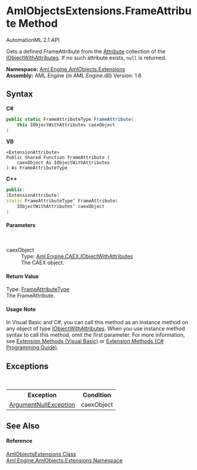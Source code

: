 # AmlObjectsExtensions.FrameAttribute Method 
AutomationML 2.1 API 

Gets a defined FrameAttribute from the <a href="P_Aml_Engine_CAEX_IObjectWithAttributes_Attribute">Attribute</a> collection of the <a href="T_Aml_Engine_CAEX_IObjectWithAttributes">IObjectWithAttributes</a>. If no such attribute exists, `null` is returned.

**Namespace:**&nbsp;<a href="N_Aml_Engine_AmlObjects_Extensions">Aml.Engine.AmlObjects.Extensions</a><br />**Assembly:**&nbsp;AML.Engine (in AML.Engine.dll) Version: 1.6

## Syntax

**C#**<br />
``` C#
public static FrameAttributeType FrameAttribute(
	this IObjectWithAttributes caexObject
)
```

**VB**<br />
``` VB
<ExtensionAttribute>
Public Shared Function FrameAttribute ( 
	caexObject As IObjectWithAttributes
) As FrameAttributeType
```

**C++**<br />
``` C++
public:
[ExtensionAttribute]
static FrameAttributeType^ FrameAttribute(
	IObjectWithAttributes^ caexObject
)
```


#### Parameters
&nbsp;<dl><dt>caexObject</dt><dd>Type: <a href="T_Aml_Engine_CAEX_IObjectWithAttributes">Aml.Engine.CAEX.IObjectWithAttributes</a><br />The CAEX object.</dd></dl>

#### Return Value
Type: <a href="T_Aml_Engine_AmlObjects_FrameAttributeType">FrameAttributeType</a><br />The FrameAttribute.

#### Usage Note
In Visual Basic and C#, you can call this method as an instance method on any object of type <a href="T_Aml_Engine_CAEX_IObjectWithAttributes">IObjectWithAttributes</a>. When you use instance method syntax to call this method, omit the first parameter. For more information, see <a href="https://docs.microsoft.com/dotnet/visual-basic/programming-guide/language-features/procedures/extension-methods" target="_blank" rel="noopener noreferrer">Extension Methods (Visual Basic)</a> or <a href="https://docs.microsoft.com/dotnet/csharp/programming-guide/classes-and-structs/extension-methods" target="_blank" rel="noopener noreferrer">Extension Methods (C# Programming Guide)</a>.

## Exceptions
&nbsp;<table><tr><th>Exception</th><th>Condition</th></tr><tr><td><a href="https://docs.microsoft.com/dotnet/api/system.argumentnullexception" target="_parent" rel="noopener noreferrer">ArgumentNullException</a></td><td>caexObject</td></tr></table>

## See Also


#### Reference
<a href="T_Aml_Engine_AmlObjects_Extensions_AmlObjectsExtensions">AmlObjectsExtensions Class</a><br /><a href="N_Aml_Engine_AmlObjects_Extensions">Aml.Engine.AmlObjects.Extensions Namespace</a><br />